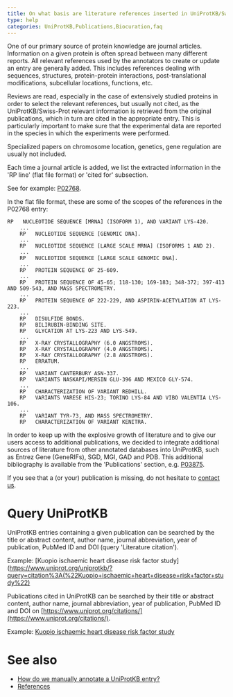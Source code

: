```yaml
---
title: On what basis are literature references inserted in UniProtKB/Swiss-Prot entries?
type: help
categories: UniProtKB,Publications,Biocuration,faq
---
```


One of our primary source of protein knowledge are journal articles. Information on a given protein is often spread between many different reports. All relevant references used by the annotators to create or update an entry are generally added. This includes references dealing with sequences, structures, protein-protein interactions, post-translational modifications, subcellular locations, functions, etc.

Reviews are read, especially in the case of extensively studied proteins in order to select the relevant references, but usually not cited, as the UniProtKB/Swiss-Prot relevant information is retrieved from the original publications, which in turn are cited in the appropriate entry. This is particularly important to make sure that the experimental data are reported in the species in which the experiments were performed.

Specialized papers on chromosome location, genetics, gene regulation are usually not included.

Each time a journal article is added, we list the extracted information in the 'RP line' (flat file format) or 'cited for' subsection.

See for example: [P02768](https://www.uniprot.org/uniprot/P02768/publications).

In the flat file format, these are some of the scopes of the references in the P02768 entry:

    RP   NUCLEOTIDE SEQUENCE [MRNA] (ISOFORM 1), AND VARIANT LYS-420.
        ...
        RP   NUCLEOTIDE SEQUENCE [GENOMIC DNA].
        ...
        RP   NUCLEOTIDE SEQUENCE [LARGE SCALE MRNA] (ISOFORMS 1 AND 2).
        ...
        RP   NUCLEOTIDE SEQUENCE [LARGE SCALE GENOMIC DNA].
        ...
        RP   PROTEIN SEQUENCE OF 25-609.
        ...
        RP   PROTEIN SEQUENCE OF 45-65; 118-130; 169-183; 348-372; 397-413 AND 509-543, AND MASS SPECTROMETRY.
        ...
        RP   PROTEIN SEQUENCE OF 222-229, AND ASPIRIN-ACETYLATION AT LYS-223.
        ...
        RP   DISULFIDE BONDS.
        RP   BILIRUBIN-BINDING SITE.
        RP   GLYCATION AT LYS-223 AND LYS-549.
        ...
        RP   X-RAY CRYSTALLOGRAPHY (6.0 ANGSTROMS).
        RP   X-RAY CRYSTALLOGRAPHY (4.0 ANGSTROMS).
        RP   X-RAY CRYSTALLOGRAPHY (2.8 ANGSTROMS).
        RP   ERRATUM.
        ...
        RP   VARIANT CANTERBURY ASN-337.
        RP   VARIANTS NASKAPI/MERSIN GLU-396 AND MEXICO GLY-574.
        ...
        RP   CHARACTERIZATION OF VARIANT REDHILL.
        RP   VARIANTS VARESE HIS-23; TORINO LYS-84 AND VIBO VALENTIA LYS-106.
        ...
        RP   VARIANT TYR-73, AND MASS SPECTROMETRY.
        RP   CHARACTERIZATION OF VARIANT KENITRA.

In order to keep up with the explosive growth of literature and to give our users access to additional publications, we decided to integrate additional sources of literature from other annotated databases into UniProtKB, such as Entrez Gene (GeneRIFs), SGD, MGI, GAD and PDB. This additional bibliography is available from the 'Publications' section, e.g. [P03875](https://www.uniprot.org/uniprot/P03875/publications).

If you see that a (or your) publication is missing, do not hesitate to [contact us](https://www.uniprot.org/contact).

# Query UniProtKB

UniProtKB entries containing a given publication can be searched by the title or abstract content, author name, journal abbreviation, year of publication, PubMed ID and DOI (query 'Literature citation').

Example: \[Kuopio ischaemic heart disease risk factor study\](https://www.uniprot.org/uniprotkb/?query=citation%3A(%22Kuopio+ischaemic+heart+disease+risk+factor+study%22)

Publications cited in UniProtKB can be searched by their title or abstract content, author name, journal abbreviation, year of publication, PubMed ID and DOI on [https://www.uniprot.org/citations/](https://www.uniprot.org/citations/).

Example: [Kuopio ischaemic heart disease risk factor study](https://www.uniprot.org/citations/?query=%22Kuopio+ischaemic+heart+disease+risk+factor+study%22)

# See also

-   [How do we manually annotate a UniProtKB entry?](https://www.uniprot.org/help/manual_curation)
-   [References](https://www.uniprot.org/help/references)
